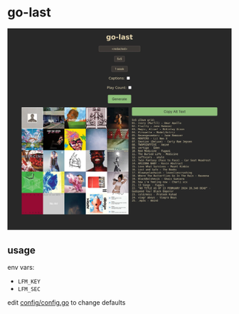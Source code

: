# go-last
![screenshot](_img/screenshot.webp)

## usage
env vars:
- `LFM_KEY`
- `LFM_SEC`

edit [config/config.go](config/config.go) to change defaults


